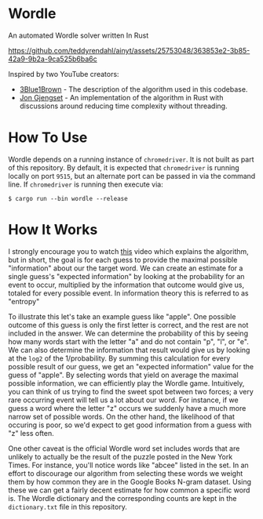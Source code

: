 # Wordle
An automated Wordle solver written In Rust

https://github.com/teddyrendahl/ainyt/assets/25753048/363853e2-3b85-42a9-9b2a-9ca525b6ba6c

Inspired by two YouTube creators:

* [3Blue1Brown](https://www.youtube.com/watch?v=v68zYyaEmEA) - The description of the algorithm used in this codebase.
* [Jon Gjengset](https://www.youtube.com/watch?v=doFowk4xj7Q&t=14978s) - An implementation of the algorithm in Rust with discussions around reducing time complexity without threading.
  
# How To Use

Wordle depends on a running instance of `chromedriver`. It is not built as part of this repository. By default, it is expected that `chromedriver` is running locally on port `9515`,
but an alternate port can be passed in via the command line. If `chromedriver` is running then execute via:
```shell
$ cargo run --bin wordle --release
```

# How It Works
I strongly encourage you to watch [this](https://www.youtube.com/watch?v=v68zYyaEmEA) video which explains the algorithm, but in short, the goal is for each guess to provide the maximal possible "information" about our the target word. We can create an estimate for a single guess's "expected information" by looking at the probability for an event to occur, multiplied by the information that outcome would give us, totaled for every possible event. In information theory this is referred to as "entropy"

To illustrate this let's take an example guess like "apple". One possible outcome of this guess is only the first letter is correct, and the rest are not included in the answer. We can determine the probability of this by seeing how many words start with the letter "a" and do not contain "p",
"l", or "e". We can also determine the information that result would give us by looking at the `log2` of the 1/probability. By summing this calculation for every possible result of our guess, we get an "expected information" value for the guess of "apple". By selecting words that yield on average the maximal possible information, we can efficiently play the Wordle game. Intuitively, you can think of us trying to find the sweet spot between two forces; a very rare occurring event will tell us a lot about our word. For instance, if we guess a word where the letter "z" occurs we suddenly have a much more narrow set of possible words. On the other hand, the likelihood of that occuring is poor, so we'd expect to get good information from a guess with "z" less often. 

One other caveat is the official Wordle word set includes words that are unlikely to actually be the result of the puzzle posted in the New York Times. For instance, you'll notice words like "abcee" listed in the set. In an effort to discourage our algorithm from selecting these words we weight them by how common they are in the Google Books N-gram dataset. Using these we can get a fairly decent estimate for how common a specific word is. The Wordle dictionary and the corresponding counts are kept in the `dictionary.txt` file in this repository. 
